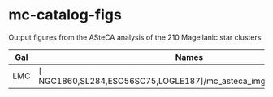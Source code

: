 # mc-catalog-figs

Output figures from the ASteCA analysis of the 210 Magellanic star clusters

| Gal  | Names  | RAº (2000) | DECº (2000)  | Age |
|---|---|---|---|---|
| LMC | [ NGC1860,SL284,ESO56SC75,LOGLE187]/mc_asteca_img_all/NGC1860.png)  | 77.666666667 | -68.753611111 | 1.0 |
